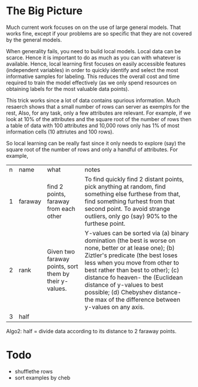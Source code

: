 # The Big Picture

Much current work focuses on on the use of large general models.  That
works fine, except if your problems are so specific that they are not
covered by the general models.

When generality fails, you need to build local models. Local data
can be scarce. Hence it is important to do as much as you can with
whatever is available.  Hence, local learning first focuses  on
easily accessible features (independent variables) in order to
quickly identify and select the most informative samples for labeling.
This reduces the overall cost and time required to train the model
effectively (as we only spend resources on obtaining labels for the
most valuable data points).

This trick works since a lot of data contains spurious information.
Much resaerch shows that a small number of rows can server as
exemplrs for the rest, Also, for any task, only a few attributes
are relevant. For example, if we look at 10% of the attributes
and the square root of the number of rows then a table of data with
100 attributes and 10,000 rows only has  1% of most information
cells (10 attriutes and 100 rows).

So local learning can be really fast since it only needs
to explore (say) the square root
of the number of rows and only a handful of attributes. For example,

<table>
<tr><td> n <td> name <td> what <td> notes </tr>
<tr><td> 1
<td> faraway
<td> find 2 points, faraway from each other 
<td> To find quickly find 2 distant points, pick anything at random, 
     find something else furthese from that,
     find something furhest from that second point.
     To avoid strange outliers, only go (say) 90% to the furthese point. </tr>
<tr><td> 2
<td> rank
<td> Given two faraway points, sort them by their y-values.
<td> Y-values can be sorted via 
     (a) binary domination 
         (the best is worse on none, better or at lease one);
     (b) Ziztler's predicate (the best loses less when you move 
         from other to best rather than best to other);
     (c) distance fo heaven- the (Euclidean distance of y-values to
         best possible;
     (d) Chebyshev distance- the max of the difference between y-values on any axis.</tr>
<tr><td> 3
<td> half
<td> 
</table>


Algo2: half = divide data according to its distance to 2 faraway points.

# Todo

- shufflethe rows
- sort examples by cheb
